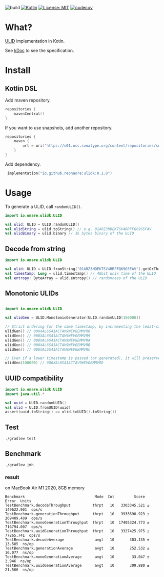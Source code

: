 ![build](https://github.com/reonaore/ulidk/actions/workflows/build.yaml/badge.svg)
[![Kotlin](https://img.shields.io/badge/kotlin-2.1.20-blue.svg?logo=kotlin)](http://kotlinlang.org)
[![License: MIT](https://img.shields.io/badge/License-MIT-yellow.svg)](https://opensource.org/licenses/MIT)
[![codecov](https://codecov.io/gh/reonaore/ulidk/graph/badge.svg?token=27FPKJM9IU)](https://codecov.io/gh/reonaore/ulidk)

# What?

[ULID](https://github.com/ulid/spec) implementation in Kotin.

See [kDoc](https://reonaore.github.io/ulidk/) to see the specification.

# Install

## Kotlin DSL

Add maven repository.

```kotlin
repositories {
    mavenCentral()
}
```

If you want to use snapshots, add another repository.

```kotlin
repositories {
    maven {
        url = uri("https://s01.oss.sonatype.org/content/repositories/snapshots/")
    }
}
```

Add dependency.

```kotlin
 implementation("io.github.reonaore:ulidk:0.1.0")
```

# Usage

To generate a ULID, call `randomULID()`.

```kotlin
import io.onare.ulidk.ULID

val ulid: ULID = ULID.randomULID()
val ulidString = ulid.toString() // e.g. 01ARZ3NDEKTSV4RRFFQ69G5FAV
val ulidBinary = ulid.binary // 16 bytes binary of the ULID
```

## Decode from string

```kotlin
import io.onare.ulidk.ULID

val ulid: ULID = ULID.fromString("01ARZ3NDEKTSV4RRFFQ69G5FAV").getOrThrow()
val timestamp: Long = ulid.timestamp() // 48bit unix time of the ULID
val entropy: ByteArray = ulid.entropy() // randomness of the ULID
```

## Monotonic ULIDs

```kotlin

import io.onare.ulidk.ULID

val ulidGen = ULID.MonotonicGenerator(ULID.randomULID(150000))

// Strict ordering for the same timestamp, by incrementing the least-significant random bit by 1
ulidGen() // 000XAL6S41ACTAV9WEVGEMMVR8
ulidGen() // 000XAL6S41ACTAV9WEVGEMMVR9
ulidGen() // 000XAL6S41ACTAV9WEVGEMMVRA
ulidGen() // 000XAL6S41ACTAV9WEVGEMMVRB
ulidGen() // 000XAL6S41ACTAV9WEVGEMMVRC

// Even if a lower timestamp is passed (or generated), it will preserve sort order
ulidGen(100000) // 000XAL6S41ACTAV9WEVGEMMVRD
```

## UUID compatibility

```kotlin
import io.onare.ulidk.ULID
import java.util.*

val uuid = UUID.randomUUID()
val ulid = ULID.fromUUID(uuid)
assert(uuid.toString() == ulid.toUUID().toString())
```

## Test

```shell
./gradlew test
```

## Benchmark

```shell
./gradlew jmh 
```

### result

on MacBook Air M1 2020, 8GB memory

```text
Benchmark                                Mode  Cnt         Score        Error  Units
TestBenchmark.decodeThroughput          thrpt   10   3303345.521 ± 149622.901  ops/s
TestBenchmark.generationThroughput      thrpt   10   3933690.923 ± 269409.409  ops/s
TestBenchmark.monoGenerationThroughput  thrpt   10  17405324.773 ± 716794.007  ops/s
TestBenchmark.uuidGenerationThroughput  thrpt   10   3327425.975 ±  77265.741  ops/s
TestBenchmark.decodeAverage              avgt   10       303.135 ±     13.585  ns/op
TestBenchmark.generationAverage          avgt   10       252.532 ±     16.077  ns/op
TestBenchmark.monoGenerationAverage      avgt   10        33.047 ±      2.946  ns/op
TestBenchmark.uuidGenerationAverage      avgt   10       309.880 ±     21.506  ns/op
```
